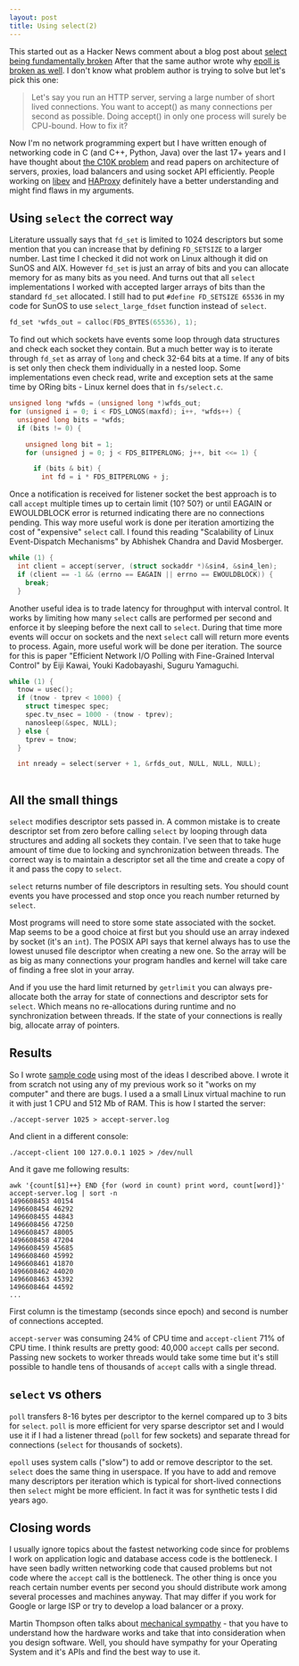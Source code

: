 ```yaml
---
layout: post
title: Using select(2) 
---
```


This started out as a Hacker News comment about a blog post about [select being fundamentally broken](https://idea.popcount.org/2017-01-06-select-is-fundamentally-broken/) After that the same author wrote why [epoll is broken as well](https://idea.popcount.org/2017-02-20-epoll-is-fundamentally-broken-12/). I don't know what problem author is trying to solve but let's pick this one:

> Let's say you run an HTTP server, serving a large number of short lived connections. You want to accept() as many connections per second as possible. Doing accept() in only one process will surely be CPU-bound. How to fix it?

Now I'm no network programming expert but I have written enough of networking code in C (and C++, Python, Java) over the last 17+ years and I have thought about [the C10K problem](http://www.kegel.com/c10k.html) and read papers on architecture of servers, proxies, load balancers and using socket API efficiently. People working on [libev](http://software.schmorp.de/pkg/libev.html) and [HAProxy](http://www.haproxy.org/) definitely have a better understanding and might find flaws in my arguments.

## Using `select` the correct way

Literature ussually says that `fd_set` is limited to 1024 descriptors but some mention that you can increase that by defining `FD_SETSIZE` to a larger number. Last time I checked it did not work on Linux although it did on SunOS and AIX. However `fd_set` is just an array of bits and you can allocate memory for as many bits as you need. And turns out that all `select` implementations I worked with accepted larger arrays of bits than the standard `fd_set` allocated. I still had to put `#define FD_SETSIZE 65536` in my code for SunOS to use `select_large_fdset` function instead of `select`.

```C
fd_set *wfds_out = calloc(FDS_BYTES(65536), 1);
```

To find out which sockets have events some loop through data structures and check each socket they contain. But a much better way is to iterate through `fd_set` as array of `long` and check 32-64 bits at a time. If any of bits is set only then check them individually in a nested loop. Some implementations even check read, write and exception sets at the same time by ORing bits - Linux kernel does that in `fs/select.c`.

```C
unsigned long *wfds = (unsigned long *)wfds_out;
for (unsigned i = 0; i < FDS_LONGS(maxfd); i++, *wfds++) {
  unsigned long bits = *wfds;
  if (bits != 0) {

    unsigned long bit = 1;
    for (unsigned j = 0; j < FDS_BITPERLONG; j++, bit <<= 1) {

      if (bits & bit) {
        int fd = i * FDS_BITPERLONG + j;
```

Once a notification is received for listener socket the best approach is to call `accept` multiple times up to certain limit (10? 50?) or until EAGAIN or EWOULDBLOCK error is returned indicating there are no connections pending. This way more useful work is done per iteration amortizing the cost of "expensive" `select` call. I found this reading "Scalability of Linux Event-Dispatch Mechanisms" by Abhishek Chandra and David Mosberger.

```C
while (1) {
  int client = accept(server, (struct sockaddr *)&sin4, &sin4_len);
  if (client == -1 && (errno == EAGAIN || errno == EWOULDBLOCK)) {
    break;
  }
```

Another useful idea is to trade latency for throughput with interval control. It works by limiting how many `select` calls are performed per second and enforce it by sleeping before the next call to `select`. During that time more events will occur on sockets and the next `select` call will return more events to process. Again, more useful work will be done per iteration.  The source for this is paper "Efficient Network I/O Polling with Fine-Grained Interval Control"  by Eiji Kawai, Youki Kadobayashi, Suguru Yamaguchi.

```C
while (1) {
  tnow = usec();
  if (tnow - tprev < 1000) {
    struct timespec spec;
    spec.tv_nsec = 1000 - (tnow - tprev);
    nanosleep(&spec, NULL);
  } else {
    tprev = tnow;
  }

  int nready = select(server + 1, &rfds_out, NULL, NULL, NULL);
 
```

## All the small things

`select` modifies descriptor sets passed in. A common mistake is to create descriptor set from zero before calling `select` by looping through data structures and adding all sockets they contain. I've seen that to take huge amount of time due to locking and synchronization between threads. The correct way is to maintain a descriptor set all the time and create a copy of it and pass the copy to `select`.

`select` returns number of file descriptors in resulting sets. You should count events you have processed and stop once you reach number returned by `select`.

Most programs will need to store some state associated with the socket. Map seems to be a good choice at first but you should use an array indexed by socket (it's an `int`). The POSIX API says that kernel always has to use the lowest unused file descriptor when creating a new one. So the array will be as big as many connections your program handles and kernel will take care of finding a free slot in your array.

And if you use the hard limit returned by `getrlimit` you can always pre-allocate both the array for state of connections and descriptor sets for `select`. Which means no re-allocations during runtime and no synchronization between threads. If the state of your connections is really big, allocate array of pointers.

## Results

So I wrote [sample code](https://github.com/aivarsk/misc/tree/master/select) using most of the ideas I described above. I wrote it from scratch not using any of my previous work so it "works on my computer" and there are bugs. I used a a small Linux virtual machine to run it with just 1 CPU and 512 Mb of RAM. This is how I started the server:

```
./accept-server 1025 > accept-server.log
```

And client in a different console:
```
./accept-client 100 127.0.0.1 1025 > /dev/null 
```

And it gave me following results:
```
awk '{count[$1]++} END {for (word in count) print word, count[word]}' accept-server.log | sort -n
1496608453 40154
1496608454 46292
1496608455 44843
1496608456 47250
1496608457 48005
1496608458 47204
1496608459 45685
1496608460 45992
1496608461 41870
1496608462 44020
1496608463 45392
1496608464 44592
...
```
First column is the timestamp (seconds since epoch) and second is number of connections accepted.

`accept-server` was consuming 24% of CPU time and `accept-client` 71% of CPU time. I think results are pretty good: 40,000 `accept` calls per second. Passing new sockets to worker threads would take some time but it's still possible to handle tens of thousands of `accept` calls with a single thread.


## `select` vs others

`poll` transfers 8-16 bytes per descriptor to the kernel compared up to 3 bits for `select`. `poll` is more efficient for very sparse descriptor set and I would use it if I had a listener thread (`poll` for few sockets)  and separate thread for connections (`select` for thousands of sockets).

`epoll` uses system calls ("slow") to add or remove descriptor to the set. `select` does the same thing in userspace. If you have to add and remove many descriptors per iteration which is typical for short-lived connections then `select` might be more efficient. In fact it was for synthetic tests I did years ago.


## Closing words

I usually ignore topics about the fastest networking code since for problems I work on application logic and database access code is the bottleneck. I have seen badly written networking code that caused problems but not code where the `accept` call is the bottleneck. The other thing is once you reach certain number events per second you should distribute work among several processes and machines anyway. That may differ if you work for Google or large ISP or try to develop a load balancer or a proxy.

Martin Thompson often talks about [mechanical sympathy](https://mechanical-sympathy.blogspot.com/) - that you have to understand how the hardware works and take that into consideration when you design software. Well, you should have sympathy for your Operating System and it's APIs and find the best way to use it.
